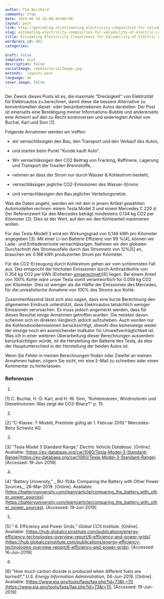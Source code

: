 ```yaml
---
author: Tim Bernhard
comments: true
date: 2019-06-19 16:00:49+00:00
layout: post
link: http://genieblog.ch/estimating-electricity-composition-for-valuability-of-electric-cars/
slug: estimating-electricity-composition-for-valuability-of-electric-cars
title: Estimating Electricity Cleanliness for Valuability of Electric Cars
wordpress_id: 462
categories:
  
draft: false
template: post
description: false
socialImage: /media/socialImage.jpg
extends: _layouts.post
language: de
cover_image: false
---
```





Der Zweck dieses Posts ist es, die maximale "Dreckigkeit" von Elektrizität für Elektroautos zu berechnen, damit diese die bessere Alternative zu konventionellen diesel- oder benzinbetriebenen Autos darstellen. Der Post ist einerseits eine Bestätigung meiner Informations-Bubble und andererseits eine Antwort auf den zu Recht kontroversen und widerlegten Artikel von Buchal, Karl und Sinn ​[1]​.


Folgende Annahmen werden wir treffen:

  * wir vernachlässigen den Bau, den Transport und den Verkauf des Autos,


  * und starten beim Punkt "Kunde kauft Auto".


  * Wir vernachlässigen den CO2 Beitrag von Fracking, Raffinerie, Lagerung und Transport der fossilen Brennstoffe,


  * nehmen an dass der Strom nur durch Wasser & Kohlestrom besteht,


  * vernachlässigen jegliche CO2-Emissionen des Wasser-Stroms


  * und vernachlässigen den Bau jeglicher Verteilungsnetze.



Was die Daten angeht, werden wir mit den in jenem Artikel gewählten Automodellen rechnen: einem Tesla Model 3 und einem Mercedes C 220 d. Der Referenzwert für den Mercedes beträgt mindestens 0.134 kg CO2 per Kilometer ​[2]​. Dies ist der Wert, auf den wir den Kohleanteil maximieren wollen.


Für das Tesla-Modell 3 wird ein Wirkungsgrad von 0,148 kWh pro Kilometer angegeben ​[3]​. Mit einer Li-ion Batterie Effizienz von 99 % ​[4]​, können wir Lade- und Entladeverluste vernachlässigen. Nehmen wir den globalen Durchschnitt des Stromausfalls durch das Stromnetz von 12% ​[5]​ an, brauchen wir 0.168 kWh produzierten Strom per Kilometer.


Für die CO2-Erzeugung durch Kohlestrom gehen wir vom schlimmsten Fall aus. Das entspricht der höchsten Emissionen durch Anthrazitkohle von 0.354 kg CO2 per kWh (Einheiten [umgerechnet](https://www.google.com/search?q=0.0002286+Pounds%2FBtu+in+kg%2FkWh)) ​[6]​ liegen. Bei einem Anteil von 100% Kohle wäre unser Tesla somit verantwortlich für 0.059 kg CO2 per Kilometer. Dies ist weniger als die Hälfte der Emissionen des Mercedes, für die unrealistische Annahme von 100% des Stroms aus Kohle.


Zusammenfassend lässt sich also sagen, dass eine kurze Berechnung den allgemeinen Eindruck unterstützt, dass Elektroautos tatsächlich weniger Emissionen verursachen. Es muss jedoch angemerkt werden, dass für dieses Resultat einige Annahmen getroffen wurden. Die meisten davon scheinen sich im direkten Vergleich jedoch aufzuheben. Auch wurden nur die Kohlendioxidemissionen berücksichtigt, obwohl dies keineswegs weder der einzige noch ein ausreichender Indikator für Umweltverträglichkeit ist. Was ich in einer weiteren Überarbeitung dieser Berechnungen ausserdem berücksichtigen würde, ist die Herstellung der Batterie des Tesla, da dies der Hauptunterschied in der Herstellung der beiden Autos ist.


Wenn Sie Fehler in meinen Berechnungen finden oder Zweifel an meinen Annahmen haben, zögern Sie nicht, mir eine E-Mail zu schreiben oder einen Kommentar zu hinterlassen.

### Referenzen

  1. 
[1]
C. Buchal, H.-D. Karl, and H.-W. Sinn, “Kohlemotoren, Windmotoren und Dieselmotoren: Was zeigt die CO2-Bilanz?” p. 15.

  2. 
[2]
“C-Klasse: T-Modell, Preisliste gültig ab 1. Februar 2019.” Mercedes-Benz Schweiz AG.

  3. 
[3]
“Tesla Model 3 Standard Range,” _Electric Vehicle Database_.  [Online]. Available: [https://ev-database.org/car/1060/Tesla-Model-3-Standard-Range](https://ev-database.org/car/1060/Tesla-Model-3-Standard-Range). [Accessed: 19-Jun-2019]

  4. 
[4]
“Battery University,” _ BU-104a: Comparing the Battery with Other Power Sources_, 28-Mar-2019.  [Online]. Available: [https://batteryuniversity.com/learn/article/comparing_the_battery_with_other_power_sources](https://batteryuniversity.com/learn/article/comparing_the_battery_with_other_power_sources). [Accessed: 19-Jun-2019]

  5. 
[5]
“ 6. Efficiency and Power Grids,” _Global CCS Institute_.  [Online]. Available: [https://hub.globalccsinstitute.com/publications/energy-efficiency-technologies-overview-report/6-efficiency-and-power-grids](https://hub.globalccsinstitute.com/publications/energy-efficiency-technologies-overview-report/6-efficiency-and-power-grids). [Accessed: 16-Jun-2019]

  6. 
[6]
“How much carbon dioxide is produced when different fuels are burned?,” _U.S. Energy Information Administration_, 04-Jun-2019.  [Online]. Available: [https://www.eia.gov/tools/faqs/faq.php?id=73&t;=11](https://www.eia.gov/tools/faqs/faq.php?id=73&t=11). [Accessed: 19-Jun-2019]








